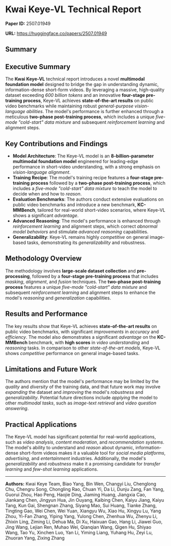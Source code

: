 # Kwai Keye-VL Technical Report

**Paper ID:** 2507.01949

**URL:** https://huggingface.co/papers/2507.01949

## Summary

## Executive Summary
The **Kwai Keye-VL** technical report introduces a novel **multimodal foundation model** designed to bridge the gap in understanding dynamic, information-dense short-form videos. By leveraging a massive, high-quality dataset exceeding *600 billion tokens* and an innovative **four-stage pre-training process**, Keye-VL achieves **state-of-the-art results** on public video benchmarks while maintaining robust *general-purpose vision-language abilities*. The model's performance is further enhanced through a meticulous **two-phase post-training process**, which includes a unique *five-mode "cold-start" data mixture* and subsequent *reinforcement learning* and alignment steps.

## Key Contributions and Findings
* **Model Architecture**: The Keye-VL model is an **8-billion-parameter multimodal foundation model** engineered for leading-edge performance in short-video understanding, with a strong emphasis on *vision-language alignment*.
* **Training Recipe**: The model's training recipe features a **four-stage pre-training process** followed by a **two-phase post-training process**, which includes a *five-mode "cold-start" data mixture* to teach the model to decide when and how to *reason*.
* **Evaluation Benchmarks**: The authors conduct extensive evaluations on public video benchmarks and introduce a new benchmark, **KC-MMBench**, tailored for real-world short-video scenarios, where Keye-VL shows a significant *advantage*.
* **Advanced Reasoning**: The model's performance is enhanced through *reinforcement learning* and alignment steps, which correct *abnormal model behaviors* and stimulate *advanced reasoning* capabilities.
* **Generalizability**: Keye-VL remains highly *competitive* on general image-based tasks, demonstrating its *generalizability* and robustness.

## Methodology Overview
The methodology involves **large-scale dataset collection** and **pre-processing**, followed by a **four-stage pre-training process** that includes *masking*, *alignment*, and *fusion* techniques. The **two-phase post-training process** features a unique *five-mode "cold-start" data mixture* and subsequent *reinforcement learning* and alignment steps to enhance the model's *reasoning* and *generalization* capabilities.

## Results and Performance
The key results show that Keye-VL achieves **state-of-the-art results** on public video benchmarks, with significant *improvements* in *accuracy* and *efficiency*. The model also demonstrates a significant *advantage* on the **KC-MMBench** benchmark, with **high scores** in *video understanding* and *reasoning* tasks. In comparison to other *state-of-the-art models*, Keye-VL shows *competitive* performance on general image-based tasks.

## Limitations and Future Work
The authors mention that the model's performance may be limited by the *quality* and *diversity* of the training data, and that future work may involve *expanding* the dataset and *improving* the model's *robustness* and *generalizability*. Potential future directions include *applying* the model to other *multimodal tasks*, such as *image-text retrieval* and *video question answering*.

## Practical Applications
The Keye-VL model has significant potential for real-world applications, such as *video analysis*, *content moderation*, and *recommendation systems*. The model's ability to understand and *reason* about dynamic, information-dense short-form videos makes it a valuable tool for *social media platforms*, *advertising*, and *entertainment* industries. Additionally, the model's *generalizability* and *robustness* make it a promising candidate for *transfer learning* and *few-shot learning* applications.

---

**Authors:** Kwai Keye Team, Biao Yang, Bin Wen, Changyi Liu, Chenglong Chu, Chengru Song, Chongling Rao, Chuan Yi, Da Li, Dunju Zang, Fan Yang, Guorui Zhou, Hao Peng, Haojie Ding, Jiaming Huang, Jiangxia Cao, Jiankang Chen, Jingyun Hua, Jin Ouyang, Kaibing Chen, Kaiyu Jiang, Kaiyu Tang, Kun Gai, Shengnan Zhang, Siyang Mao, Sui Huang, Tianke Zhang, Tingting Gao, Wei Chen, Wei Yuan, Xiangyu Wu, Xiao Hu, Xingyu Lu, Yang Zhou, Yi-Fan Zhang, Yiping Yang, Yulong Chen, Zhenhua Wu, Zhenyu Li, Zhixin Ling, Ziming Li, Dehua Ma, Di Xu, Haixuan Gao, Hang Li, Jiawei Guo, Jing Wang, Lejian Ren, Muhao Wei, Qianqian Wang, Qigen Hu, Shiyao Wang, Tao Yu, Xinchen Luo, Yan Li, Yiming Liang, Yuhang Hu, Zeyi Lu, Zhuoran Yang, Zixing Zhang
